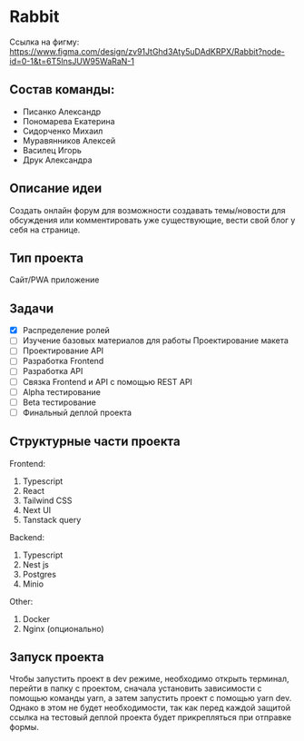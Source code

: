 # Rabbit
Ссылка на фигму: https://www.figma.com/design/zv91JtGhd3Aty5uDAdKRPX/Rabbit?node-id=0-1&t=6T5lnsJUW95WaRaN-1

## Состав команды:
<ul>
<li>  Писанко Александр</li>
<li>Пономарева Екатерина</li>
<li>Сидорченко Михаил</li>
<li>Муравянников Алексей</li>
<li>Василец Игорь</li>
<li>Друк Александра</li>  
</ul>

## Описание идеи
Создать онлайн форум для возможности создавать темы/новости для обсуждения или комментировать уже существующие, вести свой блог у себя на странице. 

## Тип проекта
Сайт/PWA приложение

## Задачи
- [x] Распределение ролей
- [ ] Изучение базовых материалов для работы Проектирование макета
- [ ] Проектирование API
- [ ] Разработка Frontend
- [ ] Разработка API
- [ ] Связка Frontend и API с помощью REST API
- [ ] Alpha тестирование
- [ ] Beta тестирование
- [ ] Финальный деплой проекта

## Структурные части проекта
Frontend:
1. Typescript
2. React
3. Tailwind CSS
4. Next UI
5. Tanstack query

Backend:
1. Typescript
2. Nest js
3. Postgres
4. Minio

Other:
1. Docker
2. Nginx (опционально)

## Запуск проекта
Чтобы запустить проект в dev режиме, необходимо открыть терминал, перейти в папку с проектом, сначала установить зависимости с помощью команды yarn, а затем запустить проект с помощью yarn dev. Однако в этом не будет необходимости, так как перед каждой защитой ссылка на тестовый деплой проекта будет прикрепляться при отправке формы. 
